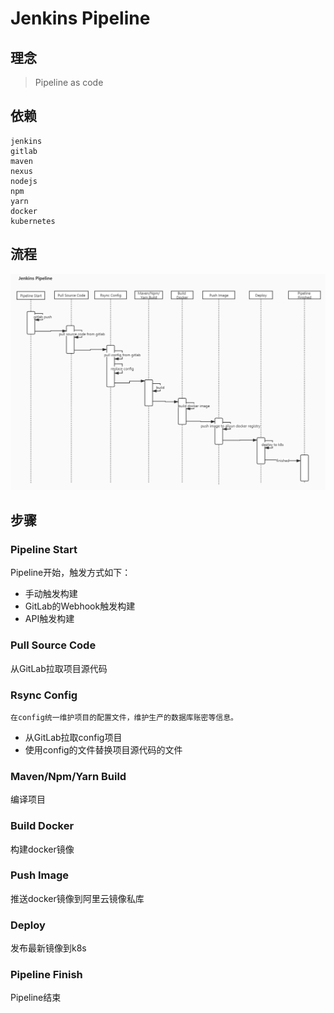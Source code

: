 # Jenkins Pipeline

## 理念
> Pipeline as code

## 依赖
    jenkins
    gitlab
    maven
    nexus
    nodejs
    npm
    yarn
    docker
    kubernetes

## 流程
![img](images/jenkins-pipeline/jenkins-pipeline.png)

## 步骤
### Pipeline Start
Pipeline开始，触发方式如下：
- 手动触发构建
- GitLab的Webhook触发构建
- API触发构建

### Pull Source Code
从GitLab拉取项目源代码

### Rsync Config
`在config统一维护项目的配置文件，维护生产的数据库账密等信息。`
- 从GitLab拉取config项目
- 使用config的文件替换项目源代码的文件

### Maven/Npm/Yarn Build
编译项目

### Build Docker
构建docker镜像

### Push Image
推送docker镜像到阿里云镜像私库

### Deploy
发布最新镜像到k8s

### Pipeline Finish
Pipeline结束



